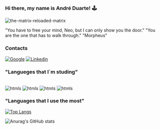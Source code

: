 
### Hi there, my name is André Duarte! 🕹️


![the-matrix-reloaded-matrix](https://github.com/CODDuarte/CODDuarte/assets/162828482/a6862539-f92f-4055-928c-e20a89baa30b)


"You have to free your mind, Neo, but I can only show you the door."
"You are the one that has to walk through."
"Morpheus"




### Contacts
[![Google](	https://img.shields.io/badge/Gmail-D14836?style=for-the-badge&logo=gmail&logoColor=white/)](andreduarte98@gmail.com)
[![Linkedin](	https://img.shields.io/badge/LinkedIn-0077B5?style=for-the-badge&logo=linkedin&logoColor=white/)](https://www.linkedin.com/in/andr%C3%A9-alves-duarte-2707383b/)

### "Langueges that I´m studing"
<div stle="dsplay: inline_block"><br/>
  <img align= "center" alt="htmls" src="https://img.shields.io/badge/JavaScript-F7DF1E?style=for-the-badge&logo=javascript&logoColor=black" />
  <img align= "center" alt="htmls" src="https://img.shields.io/badge/Java-ED8B00?style=for-the-badge&logo=openjdk&logoColor=white" />
  <img align= "center" alt="htmls" src="https://img.shields.io/badge/Python-14354C?style=for-the-badge&logo=python&logoColor=white" />
  <img align= "center" alt="htmls" src="https://img.shields.io/badge/Amazon_AWS-FF9900?style=for-the-badge&logo=amazonaws&logoColor=white" />

  </div>
 

### "Languages that I use the most"

[![Top Langs](https://github-readme-stats.vercel.app/api/top-langs/?username=CODDuarte)](https://github.com/anuraghazra/github-readme-stats)


![Anurag's GitHub stats](https://github-readme-stats.vercel.app/api?username=CODDuarte&show_icons=true&theme=radical)





